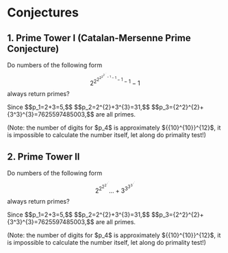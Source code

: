 # Conjectures

## 1. Prime Tower I (Catalan-Mersenne Prime Conjecture)
Do numbers of the following form 
$$2^{2^{2^{{2}^{2^{2^{{{\cdot^\cdot}^{\cdot}}}}-1}-1}-1}-1}-1$$ 
always return primes? 
<p/> 
Since 
$$p_1=2+3=5,$$ 
$$p_2=2^{2}+3^{3}=31,$$ 
$$p_3={2^2}^{2}+{3^3}^{3}=7625597485003,$$
are all primes.
<p/>
(Note: the number of digits for $p_4$ is approximately ${{10}^{10}}^{12}$, it is impossible to calculate the number itself, let along do primality test!)

## 2. Prime Tower II
Do numbers of the following form 
$$2^{2^{2^{2^{{\cdot}^{{\cdot}^{\cdot}}}}}}...+3^{3^{3^{3^{{\cdot}^{{\cdot}^{\cdot}}}}}}$$ 
always return primes? 
<p/> 
Since 
$$p_1=2+3=5,$$ 
$$p_2=2^{2}+3^{3}=31,$$ 
$$p_3={2^2}^{2}+{3^3}^{3}=7625597485003,$$
are all primes.
<p/>
(Note: the number of digits for $p_4$ is approximately ${{10}^{10}}^{12}$, it is impossible to calculate the number itself, let along do primality test!)


